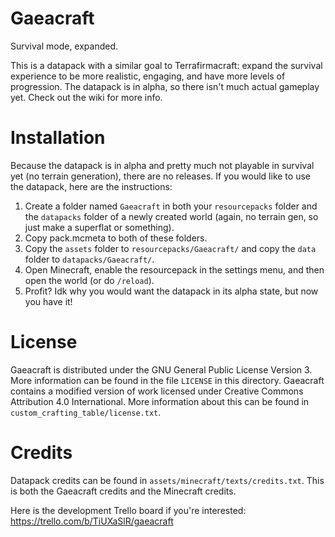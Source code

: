 # Gaeacraft
Survival mode, expanded.

This is a datapack with a similar goal to Terrafirmacraft: expand the survival experience to be more realistic, engaging, and have more levels of progression.
The datapack is in alpha, so there isn't much actual gameplay yet. Check out the wiki for more info.

# Installation
Because the datapack is in alpha and pretty much not playable in survival yet (no terrain generation), there are no releases. If you would like to use the datapack, here are the instructions:
1. Create a folder named `Gaeacraft` in both your `resourcepacks` folder and the `datapacks` folder of a newly created world (again, no terrain gen, so just make a superflat or something).
2. Copy pack.mcmeta to both of these folders.
3. Copy the `assets` folder to `resourcepacks/Gaeacraft/` and copy the `data` folder to `datapacks/Gaeacraft/`.
4. Open Minecraft, enable the resourcepack in the settings menu, and then open the world (or do `/reload`).
5. Profit? Idk why you would want the datapack in its alpha state, but now you have it!

# License
Gaeacraft is distributed under the GNU General Public License Version 3. More information can be found in the file `LICENSE` in this directory. Gaeacraft contains a modified version of work licensed under Creative Commons Attribution 4.0 International. More information about this can be found in `custom_crafting_table/license.txt`.

# Credits
Datapack credits can be found in `assets/minecraft/texts/credits.txt`. This is both the Gaeacraft credits and the Minecraft credits.

Here is the development Trello board if you're interested: https://trello.com/b/TiUXaSlR/gaeacraft
